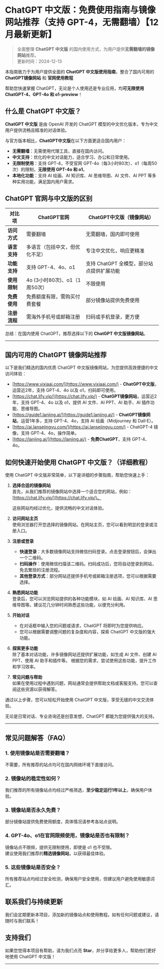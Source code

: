 # ChatGPT 中文版：免费使用指南与镜像网站推荐（支持 GPT-4，无需翻墙）【12月最新更新】

> 全面整理 **ChatGPT 中文版** 的国内使用方式，为用户提供**无需翻墙的镜像网站**推荐。  
> 更新时间：2024-12-13

本指南致力于为用户提供全面的 **ChatGPT 中文版使用指南**，整合了国内可用的 **ChatGPT镜像网站** 和 **官网使用教程**

帮助您快速掌握 ChatGPT，无论是个人使用还是专业应用，均**可无限使用 ChatGPT-4、GPT-4o 和 o1-preview**！

## 什么是 ChatGPT 中文版？

**ChatGPT 中文版** 是由 OpenAI 开发的 ChatGPT 模型的中文优化版本，专为中文用户提供流畅且精准的对话体验。

与官方版本相比，**ChatGPT中文版**在以下方面更适合国内用户：

- **无需翻墙**：无需使用代理工具，直接在国内访问。
- **中文支持**：优化的中文对话能力，适合学习、办公和日常使用。
- **无限制使用**：支持 GPT-4，不受官网 GPT-4o（每3小时80次）、o1（每周50次）的限制，**无限使用 GPT-4o 和 o1**。
- **本地化功能**：支持 AI 绘画、AI 知识库、AI 思维导图、AI 文件、AI PPT 等多种实用功能，满足国内用户需求。

## ChatGPT 官网与中文版的区别
| 对比项 | ChatGPT官网 | ChatGPT中文版（镜像网站）|
|-------- |-------- |-------- |
| **访问方式** | 需要翻墙 | 无需翻墙，国内即可使用 |
| **语言支持** | 多语言（包括中文，但优化不足） | 专注中文优化，响应更精准 |
| **功能支持** | 支持 GPT-4、4o、o1 | 支持 ChatGPT 全模型，部分站点提供扩展功能 |
| **使用限制** | 4o (3小时80次)、o1（1周50次） | 不限使用 |
| **免费使用** | 免费额度有限，需购买付费套餐 | 部分镜像站提供免费使用 |
| **注册流程** | 需海外手机号或邮箱注册 | 扫码或手机登录，更方便 |

总结：在国内使用 ChatGPT，推荐选择以下的 **ChatGPT 中文版镜像网站**。

---

## 国内可用的 ChatGPT 镜像网站推荐

以下是我们精选的国内优质 ChatGPT 中文版镜像网站，为您提供高效便捷的中文访问体验：

- [https://www.yixiaai.com/](https://www.yixiaai.com/) - **ChatGPT中文版**，运营近2年，支持 GPT-4、4o 以及 o1，扫码即可使用。
- [https://chat.lify.vip/](https://chat.lify.vip/) - **ChatGPT镜像网站**，运营近2年，支持 GPT-4、4o 以及 o1，提供 AI 文件、AI PPT、AI 助手、AI 插件功能、思维导图。
- [https://guide1.lanjing.ai/](https://guide1.lanjing.ai/) - **ChatGPT镜像网站**，运营1年多，支持 GPT-4、4o，支持 AI 绘画（Midjourney 和 Dall·E）。
- [https://ai.lansejingyu.com/](https://ai.lansejingyu.com/) - ChatGPT-4 镜像，支持 GPT-4、4o，操作简单。
- [https://lanjing.ai/](https://lanjing.ai/) - **免费ChatGPT**，支持 GPT-4、4o。


## 如何快速开始使用 ChatGPT 中文版？（详细教程）

使用 ChatGPT 中文版非常简单，以下是详细的步骤指南，帮助您快速上手：

1. **选择合适的镜像网站**  
   首先，从我们推荐的镜像网站中选择一个适合您的网站，例如：[https://chat.lify.vip/](https://chat.lify.vip/)。

   这些网站均经过优化，提供流畅的中文对话体验。

2. **访问网站主页**  
   使用浏览器打开您选择的镜像网站。在网站主页，您可以看到明显的登录或注册入口。

3. **注册或登录**  
   - **快速登录**：大多数镜像网站支持微信扫码登录。点击登录按钮后，会弹出一个二维码。
   - **扫码操作**：使用微信扫描该二维码。扫码成功后，您将自动登录到网站，免去繁琐的注册流程。
   - **其他登录方式**：部分网站还提供手机号或邮箱注册选项，您可以根据需要选择。

4. **熟悉网站功能**  
   登录后，您可以浏览网站提供的各种功能模块，如 AI 绘画、AI 知识库、AI 思维导图等。建议花几分钟时间熟悉这些功能，以便充分利用。

5. **开始对话**  
   - 在对话框中输入您的问题或请求，ChatGPT 将即时为您提供响应。
   - 您可以根据需要调整问题的复杂度和内容，探索 ChatGPT 中文版的强大功能。

6. **探索更多功能**  
   除了基本对话功能，许多镜像网站还提供扩展功能，如生成 AI 文件、创建 AI PPT、使用 AI 助手和插件等。
   根据您的需求，尝试使用这些功能，提升工作和学习效率。

7. **常见问题与帮助**  
   如果在使用过程中遇到问题，网站通常会提供帮助文档或客服支持。您可以查阅这些资源以获得解答。

通过以上步骤，您可以轻松开始使用 ChatGPT 中文版，享受无缝的中文交流体验。

无论是日常对话、专业咨询还是创意发想，ChatGPT 都能为您提供强大的支持。

---

## 常见问题解答（FAQ）
### 1. 使用镜像站是否需要翻墙？
不需要，所有推荐的站点均可在国内网络环境下直接访问。

### 2. 镜像站的稳定性如何？
我们推荐的所有镜像站点均经过严格筛选，**至少稳定运行1年以上**，确保用户体验。

### 3. 镜像站是否永久免费？
部分镜像站提供免费使用额度，具体情况请参考各站点说明。

### 4. GPT-4o、o1在官网限频使用，镜像站是否也有限制？
镜像站点不限频，提供无限制使用，即使是 o1 也不受限。   
建议使用我们推荐的**精选镜像网站**，以获得最佳体验。

### 5. 这些镜像站是否安全？
所有推荐站点均经过安全检测，确保用户安全使用，但建议用户避免使用敏感词汇。

## 联系我们与持续更新

我们会定期更新本项目，添加新的镜像站点和使用教程。如有任何问题或建议，请随时与我们联系！

## 支持我们

如果您觉得本项目有帮助，请为我们点亮 **Star**，并分享给更多人，帮助他们更好地使用 ChatGPT 中文版！

---
